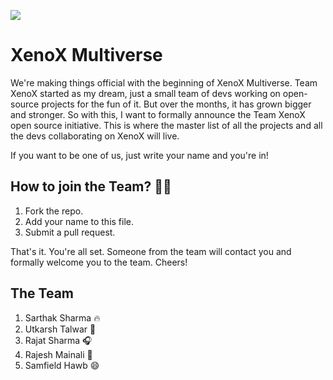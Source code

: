 ![](https://i.imgur.com/oWkSKWo.png)

# XenoX Multiverse

We're making things official with the beginning of XenoX Multiverse. Team XenoX started as my dream, just a small team of devs working on open-source projects for the fun of it. But over the months, it has grown bigger and stronger. So with this, I want to formally announce the Team XenoX open source initiative. This is where the master list of all the projects and all the devs collaborating on XenoX will live.

If you want to be one of us, just write your name and you're in!

## How to join the Team? 💪🏼

1. Fork the repo.
2. Add your name to this file.
3. Submit a pull request.

That's it. You're all set. Someone from the team will contact you and formally welcome you to the team. Cheers!


## The Team

1. Sarthak Sharma 🔥 
2. Utkarsh Talwar 🎸
3. Rajat Sharma 🎧
4. Rajesh Mainali :musical_note:
5. Samfield Hawb :smile:
